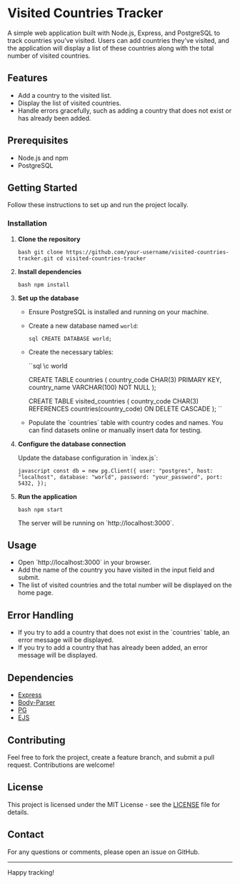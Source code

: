 
# Visited Countries Tracker

A simple web application built with Node.js, Express, and PostgreSQL to track countries you've visited. Users can add countries they've visited, and the application will display a list of these countries along with the total number of visited countries.

## Features

- Add a country to the visited list.
- Display the list of visited countries.
- Handle errors gracefully, such as adding a country that does not exist or has already been added.

## Prerequisites

- Node.js and npm
- PostgreSQL

## Getting Started

Follow these instructions to set up and run the project locally.

### Installation

1. **Clone the repository**

   ``bash
   git clone https://github.com/your-username/visited-countries-tracker.git
   cd visited-countries-tracker
   ``

2. **Install dependencies**

   ``bash
   npm install
   ``

3. **Set up the database**

   - Ensure PostgreSQL is installed and running on your machine.
   - Create a new database named `world`:

     ``sql
     CREATE DATABASE world;
     ``

   - Create the necessary tables:

     ``sql
     \c world

     CREATE TABLE countries (
       country_code CHAR(3) PRIMARY KEY,
       country_name VARCHAR(100) NOT NULL
     );

     CREATE TABLE visited_countries (
       country_code CHAR(3) REFERENCES countries(country_code) ON DELETE CASCADE
     );
     ``

   - Populate the \`countries\` table with country codes and names. You can find datasets online or manually insert data for testing.

4. **Configure the database connection**

   Update the database configuration in \`index.js\`:

   ``javascript
   const db = new pg.Client({
     user: "postgres",
     host: "localhost",
     database: "world",
     password: "your_password",
     port: 5432,
   });
   ``

5. **Run the application**

   ``bash
   npm start
   ``

   The server will be running on \`http://localhost:3000\`.

## Usage

- Open \`http://localhost:3000\` in your browser.
- Add the name of the country you have visited in the input field and submit.
- The list of visited countries and the total number will be displayed on the home page.

## Error Handling

- If you try to add a country that does not exist in the \`countries\` table, an error message will be displayed.
- If you try to add a country that has already been added, an error message will be displayed.

## Dependencies

- [Express](https://expressjs.com/)
- [Body-Parser](https://www.npmjs.com/package/body-parser)
- [PG](https://www.npmjs.com/package/pg)
- [EJS](https://www.npmjs.com/package/ejs)

## Contributing

Feel free to fork the project, create a feature branch, and submit a pull request. Contributions are welcome!

## License

This project is licensed under the MIT License - see the [LICENSE](LICENSE) file for details.

## Contact

For any questions or comments, please open an issue on GitHub.

---

Happy tracking!
